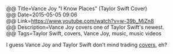 @@ Title=Vance Joy "I Know Places" (Taylor Swift Cover)  
@@ Date=2015-05-05 09:06  
@@ Link=https://www.youtube.com/watch?v=w-39b_MiZn8  
@@ Description=Vance Joy covers one of Taylor Swift's newest.  
@@ Tags=Taylor Swift, covers, Vance Joy, music, music videos  

I guess Vance Joy and Taylor Swift don't mind trading [covers](https://www.youtube.com/watch?v=2GGRdwfhl-U), eh?